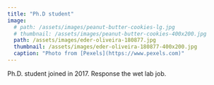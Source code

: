 ```yaml
---
title: "Ph.D student"
image: 
  # path: /assets/images/peanut-butter-cookies-lg.jpg
  # thumbnail: /assets/images/peanut-butter-cookies-400x200.jpg
  path: /assets/images/eder-oliveira-180877.jpg
  thumbnail: /assets/images/eder-oliveira-180877-400x200.jpg
  caption: "Photo from [Pexels](https://www.pexels.com)"
---
```


Ph.D. student joined in 2017. Response the wet lab job.